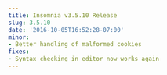 ```yaml
---
title: Insomnia v3.5.10 Release
slug: 3.5.10
date: '2016-10-05T16:52:28-07:00'
minor:
- Better handling of malformed cookies
fixes:
- Syntax checking in editor now works again
---
```


